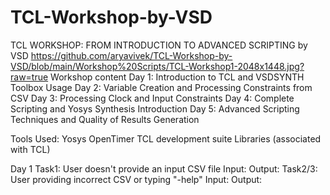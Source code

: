 # TCL-Workshop-by-VSD
TCL WORKSHOP: FROM INTRODUCTION TO ADVANCED SCRIPTING by VSD
https://github.com/aryavivek/TCL-Workshop-by-VSD/blob/main/Workshop%20Scripts/TCL-Workshop1-2048x1448.jpg?raw=true
Workshop content
Day 1: Introduction to TCL and VSDSYNTH Toolbox Usage
Day 2: Variable Creation and Processing Constraints from CSV
Day 3: Processing Clock and Input Constraints
Day 4: Complete Scripting and Yosys Synthesis Introduction
Day 5: Advanced Scripting Techniques and Quality of Results Generation

Tools Used:
Yosys
OpenTimer
TCL development suite
Libraries (associated with TCL)

Day 1
Task1: User doesn't provide an input CSV file
Input:
Output:
Task2/3: User providing incorrect CSV or typing "-help"
Input:
Output:
